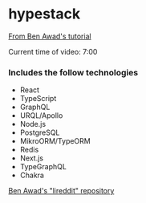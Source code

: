 # hypestack

[From Ben Awad's tutorial](https://www.youtube.com/watch?v=I6ypD7qv3Z8)

Current time of video: 7:00

### Includes the follow technologies

- React
- TypeScript
- GraphQL
- URQL/Apollo
- Node.js
- PostgreSQL
- MikroORM/TypeORM
- Redis
- Next.js
- TypeGraphQL
- Chakra

[Ben Awad's "lireddit" repository](https://github.com/benawad/lireddit)
